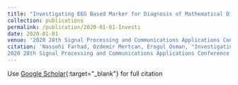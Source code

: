 ```yaml
---
title: "Investigating EEG Based Marker for Diagnosis of Mathematical Difficulties"
collection: publications
permalink: /publication/2020-01-01-Investi
date: 2020-01-01
venue: '2020 28th Signal Processing and Communications Applications Conference (SIU)'
citation: 'Nassehi Farhad, Ozdemir Mertcan, Erogul Osman, "Investigating EEG Based Marker for Diagnosis of Mathematical Difficulties"
2020 28th Signal Processing and Communications Applications Conference (SIU), (2020)'
---
```

Use [Google Scholar](https://scholar.google.com/scholar?q=Investigating+EEG+Based+Marker+for+Diagnosis+of+Mathematical+Difficulties){:target="_blank"} for full citation